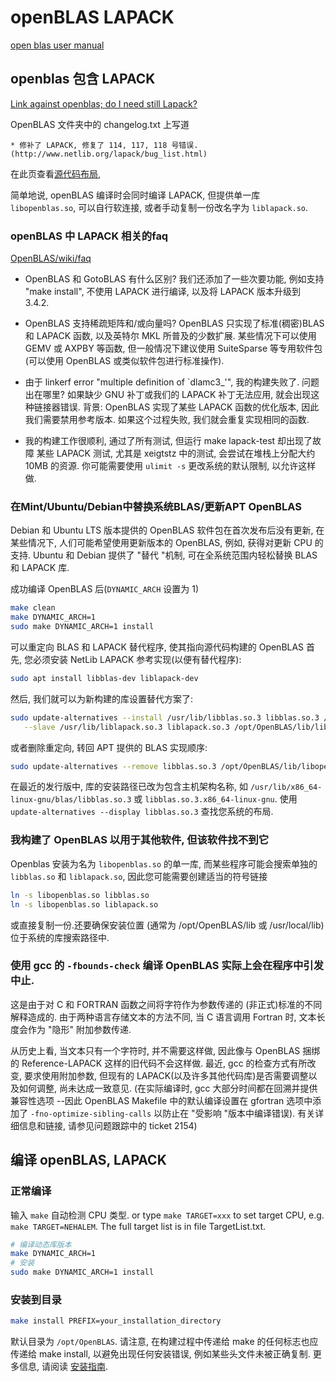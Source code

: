 # openBLAS LAPACK

[open blas user manual](https://github.com/OpenMathLib/OpenBLAS/wiki/User-Manual)

## openblas 包含 LAPACK

[Link against openblas; do I need still Lapack?](https://stackoverflow.com/questions/32925267/link-against-openblas-do-i-need-still-lapack)

OpenBLAS 文件夹中的 changelog.txt 上写道

```log
* 修补了 LAPACK, 修复了 114, 117, 118 号错误.
(http://www.netlib.org/lapack/bug_list.html)
```

在此页查看[源代码布局](https://github.com/xianyi/OpenBLAS/wiki/Developer-manual),

简单地说, openBLAS 编译时会同时编译 LAPACK,
但提供单一库 `libopenblas.so`, 可以自行软连接,
或者手动复制一份改名字为 `liblapack.so`.

### openBLAS 中 LAPACK 相关的faq

[OpenBLAS/wiki/faq](https://github.com/OpenMathLib/OpenBLAS/wiki/faq)

+ OpenBLAS 和 GotoBLAS 有什么区别?
我们还添加了一些次要功能, 例如支持 "make install",
不使用 LAPACK 进行编译, 以及将 LAPACK 版本升级到 3.4.2.

+ OpenBLAS 支持稀疏矩阵和/或向量吗?
OpenBLAS 只实现了标准(稠密)BLAS 和 LAPACK 函数, 以及英特尔 MKL 所普及的少数扩展.
某些情况下可以使用 GEMV 或 AXPBY 等函数, 但一般情况下建议使用 SuiteSparse 等专用软件包(可以使用 OpenBLAS 或类似软件包进行标准操作).

+ 由于 linkerf error "multiple definition of `dlamc3_'", 我的构建失败了.
问题出在哪里?
如果缺少 GNU 补丁或我们的 LAPACK 补丁无法应用, 就会出现这种链接器错误.
背景:  OpenBLAS 实现了某些 LAPACK 函数的优化版本, 因此我们需要禁用参考版本.
如果这个过程失败, 我们就会重复实现相同的函数.

+ 我的构建工作很顺利, 通过了所有测试, 但运行 make lapack-test 却出现了故障
某些 LAPACK 测试, 尤其是 xeigtstz 中的测试, 会尝试在堆栈上分配大约 10MB 的资源.
你可能需要使用 `ulimit -s` 更改系统的默认限制, 以允许这样做.

### 在Mint/Ubuntu/Debian中替换系统BLAS/更新APT OpenBLAS

Debian 和 Ubuntu LTS 版本提供的 OpenBLAS 软件包在首次发布后没有更新,
在某些情况下, 人们可能希望使用更新版本的 OpenBLAS, 例如, 获得对更新 CPU 的支持.
Ubuntu 和 Debian 提供了 "替代 "机制,
可在全系统范围内轻松替换 BLAS 和 LAPACK 库.

成功编译 OpenBLAS 后(`DYNAMIC_ARCH` 设置为 1)

```bash
make clean
make DYNAMIC_ARCH=1
sudo make DYNAMIC_ARCH=1 install
```

可以重定向 BLAS 和 LAPACK 替代程序, 使其指向源代码构建的 OpenBLAS 首先,
您必须安装 NetLib LAPACK 参考实现(以便有替代程序):

```bash
sudo apt install libblas-dev liblapack-dev
```

然后, 我们就可以为新构建的库设置替代方案了:

```bash
sudo update-alternatives --install /usr/lib/libblas.so.3 libblas.so.3 /opt/OpenBLAS/lib/libopenblas.so.0 41 \
   --slave /usr/lib/liblapack.so.3 liblapack.so.3 /opt/OpenBLAS/lib/libopenblas.so.0
```

或者删除重定向, 转回 APT 提供的 BLAS 实现顺序:

```bash
sudo update-alternatives --remove libblas.so.3 /opt/OpenBLAS/lib/libopenblas.so.0
```

在最近的发行版中, 库的安装路径已改为包含主机架构名称,
如 `/usr/lib/x86_64-linux-gnu/blas/libblas.so.3` 或 `libblas.so.3.x86_64-linux-gnu`.
使用 `update-alternatives --display libblas.so.3` 查找您系统的布局.

### 我构建了 OpenBLAS 以用于其他软件, 但该软件找不到它

Openblas 安装为名为 `libopenblas.so` 的单一库,
而某些程序可能会搜索单独的 `libblas.so` 和 `liblapack.so`,
因此您可能需要创建适当的符号链接

```bash
ln -s libopenblas.so libblas.so
ln -s libopenblas.so liblapack.so
```

或直接复制一份.还要确保安装位置
(通常为 /opt/OpenBLAS/lib 或 /usr/local/lib)位于系统的库搜索路径中.

### 使用 gcc 的 `-fbounds-check` 编译 OpenBLAS 实际上会在程序中引发中止.

这是由于对 C 和 FORTRAN 函数之间将字符作为参数传递的
(非正式)标准的不同解释造成的.
由于两种语言存储文本的方法不同,
当 C 语言调用 Fortran 时, 文本长度会作为 "隐形" 附加参数传递.

从历史上看, 当文本只有一个字符时, 并不需要这样做,
因此像与 OpenBLAS 捆绑的 Reference-LAPACK 这样的旧代码不会这样做.
最近, gcc 的检查方式有所改变, 要求使用附加参数,
但现有的 LAPACK(以及许多其他代码库)是否需要调整以及如何调整, 尚未达成一致意见.
(在实际编译时, gcc 大部分时间都在回溯并提供兼容性选项
--因此 OpenBLAS Makefile 中的默认编译设置在 gfortran 选项中添加了
`-fno-optimize-sibling-calls` 以防止在 "受影响 "版本中编译错误).
有关详细信息和链接, 请参见问题跟踪中的 ticket 2154)

## 编译 openBLAS, LAPACK

### 正常编译

输入 `make` 自动检测 CPU 类型.
or type `make TARGET=xxx` to set target CPU,
e.g. `make TARGET=NEHALEM`.
The full target list is in file TargetList.txt.

```bash
# 编译动态库版本
make DYNAMIC_ARCH=1
# 安装
sudo make DYNAMIC_ARCH=1 install
```

### 安装到目录

```bash
make install PREFIX=your_installation_directory
```

默认目录为 `/opt/OpenBLAS`.
请注意, 在构建过程中传递给 make 的任何标志也应传递给 make install,
以避免出现任何安装错误, 例如某些头文件未被正确复制.
更多信息, 请阅读 [安装指南](https://github.com/OpenMathLib/OpenBLAS/wiki/Installation-Guide).
